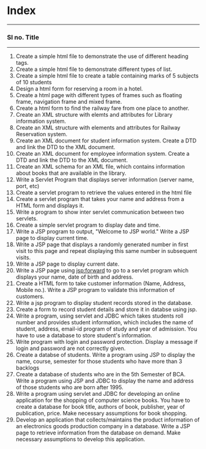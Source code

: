 # Index
---
### Sl no.  Title
---
1. Create a simple html file to demonstrate the use of different heading tags.
2. Create a simple html file to demonstrate different types of list.
3. Create a simple html file to create a table containing marks of 5 subjects of 10 students
4. Design a html form for reserving a room in a hotel.
5. Create a html page with different types of frames such as floating frame, navigation frame and mixed frame.
6. Create a html form to find the railway fare from one place to another.
7. Create an XML structure with elemts and attributes for Library information system.
8. Create an XML structure with elements and attributes for Railway Reservation system.
9. Create an XML document for student information system. Create a DTD and link the DTD to the XML document.
10. Create an XML document for employee information system. Create a DTD and link the DTD to the XML document.
11. Create an XML schema for an XML file, which contains information about books that are available in the library.
12. Write a Servlet Program that displays server information (server name, port, etc)
13. Create a servlet program to retrieve the values entered in the html file
14. Create a servlet program that takes your name and address from a HTML form and displays it.
15. Write a program to show inter servlet communication between two servlets.
16. Create a simple servlet program to display date and time.
17. Write a JSP program to output, "Welcome to JSP world." Write a JSP page to display current time.
18. Write a JSP page that displays a randomly generated number in first visit to this page and repeat displaying this same number in subsequent visits.
19. Write a JSP page to display current date.
20. Write a JSP page using <jsp:forward> to go to a servlet program which displays your name, date of birth and address.
21. Create a HTML form to take customer information (Name, Address, Mobile no.). Write a JSP program to validate this information of customers.
22. Write a jsp program to display student records stored in the database.
23. Create a form to record student details and store it in databse using jsp.
24. Write a program, using servlet and JDBC which takes students roll number and provides student information, which includes the name of student, address, email-id program of study and year of admission. You have to use a database to store student's information.
25. Write program with login and password protection. Display a message if login and password are not correctly given.
26. Create a databse of students. Write a program using JSP to display the name, course, semester for those students who have more than 3 backlogs
27. Create a database of students who are in the 5th Semester of BCA. Write a program using JSP and JDBC to display the name and address of those students who are born after 1995.
28. Write a program using servlet and JDBC for developing an online application for the shopping of computer science books. You have to create a database for book title, authors of book, publisher, year of publication, price. Make necessary assumptions for book shopping.
29. Develop an application that collects/maintains the product information of an electronics goods production company in a database. Write a JSP page to retrieve information from the database on demand. Make necessary assumptions to develop this application.